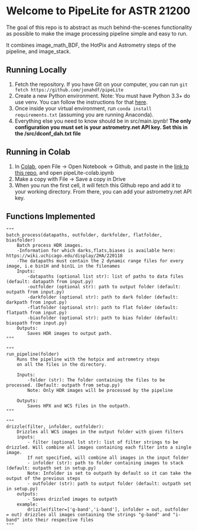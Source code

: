 <h1>Welcome to PipeLite for ASTR 21200</h1>

The goal of this repo is to abstract as much behind-the-scenes functionality as possible to make the image processing pipeline simple and easy to run.

It combines image_math_BDF, the HotPix and Astrometry steps of the pipeline, and image_stack.

<h2> Running Locally </h2>

1. Fetch the repository. If you have Git on your computer, you can run ```git fetch https://github.com/jonahdf/pipeLite ```
2. Create a new Python environment. Note: You must have Python 3.3+ do use venv. You can follow the instructions for that [here](md/Python-Virtual-Environments.md).
3. Once inside your virtual environment, run ```conda install requirements.txt``` (assuming you are running Anaconda).
4. Everything else you need to know should be in src/main.ipynb!
**The only configuration you must set is your astrometry.net API key. Set this in the /src/dconf_dah.txt file**

<h2> Running in Colab</h2>

1. In [Colab](https://colab.research.google.com), open File -> Open Notebook -> Github, and paste in the [link to this repo](https://github.com/jonahdf/pipeLite), and open pipeLite-colab.ipynb
2. Make a copy with File -> Save a copy in Drive
3. When you run the first cell, it will fetch this Github repo and add it to your working directory. From there, you can add your astrometry.net API key.

<h2> Functions Implemented </h2>

```
"""
batch_process(datapaths, outfolder, darkfolder, flatfolder, biasfolder)
    Batch process HDR images.
    -Information for which darks,flats,biases is available here: https://wiki.uchicago.edu/display/2HA/220118
    -The datapaths must contain the 2 dynamic range files for every image, i.e bin1H and bin1L in the filenames
    Inputs:
        -datapaths (optional list str): list of paths to data files (default: datapath from input.py)
        -outfolder (optional str): path to output folder (default: outpath from input.py)
        -darkfolder (optional str): path to dark folder (default: darkpath from input.py)
        -flatfolder (optional str): path to flat folder (default: flatpath from input.py)
        -biasfolder (optional str): path to bias folder (default: biaspath from input.py)
    Outputs:
        Saves HDR images to output path.
""" 
```
```
"""
run_pipeline(folder)
    Runs the pipeline with the hotpix and astrometry steps
    on all the files in the directory.

    Inputs:
        -folder (str): The folder containing the files to be processed. (Default: outpath from setup.py)
        Note: Only HDR images will be processed by the pipeline

    Outputs:
        Saves HPX and WCS files in the outpath.
"""
```
```
"""
drizzle(filter, infolder, outfolder):
    Drizzles all WCS images in the output folder with given filters
    inputs: 
        - filter (optional lst str): list of filter strings to be drizzled. Will combine all images containing each filter into a single image.
        If not specified, will combine all images in the input folder
        - infolder (str): path to folder containing images to stack (default: outpath set in setup.py)
        Note: Infolder is set to outpath by default so it can take the output of the previous steps
        - outfolder (str): path to output folder (default: outpath set in setup.py)
    outputs:
        - Saves drizzled images to outpath
    example:
        drizzle(filter=['g-band','i-band'], infolder = out, outfolder = out) drizzles all images containing the strings "g-band" and "i-band" into their respective files
"""
```
